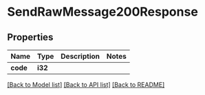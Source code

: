 # SendRawMessage200Response

## Properties

Name | Type | Description | Notes
------------ | ------------- | ------------- | -------------
**code** | **i32** |  | 

[[Back to Model list]](../README.md#documentation-for-models) [[Back to API list]](../README.md#documentation-for-api-endpoints) [[Back to README]](../README.md)


